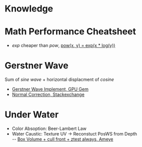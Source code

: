 # Knowledge

# Math Performance Cheatsheet

- *exp* cheaper than *pow*, [pow(x, y) = exp(x * log(y))](https://discussions.unity.com/t/expensiveness-of-high-powers/767934/3)

# Gerstner Wave

Sum of *sine wave* + horizontal displacment of *cosine*  
- [Gerstner Wave Implement, GPU Gem](https://developer.nvidia.com/gpugems/gpugems/part-i-natural-effects/chapter-1-effective-water-simulation-physical-models)  
- [Normal Correction, Stackexchange](https://math.stackexchange.com/questions/3715732/how-are-gerstner-wave-normals-derived)

# Under Water

- Color Absoption: Beer-Lambert Law
- Water Caustic: Texture UV -> Reconstuct PosWS from Depth  
-- [Box Volume + cull front + ztest always, Ameye](https://ameye.dev/notes/realtime-caustics/)
